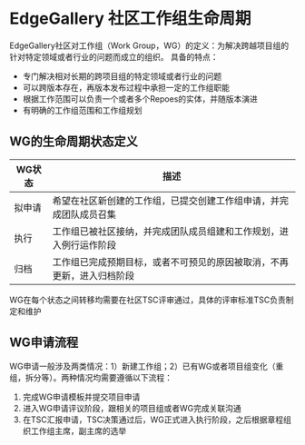 # EdgeGallery 社区工作组生命周期

EdgeGallery社区对工作组（Work Group，WG）的定义：为解决跨越项目组的针对特定领域或者行业的问题而成立的组织。
具备的特点：
* 专门解决相对长期的跨项目组的特定领域或者行业的问题
* 可以跨版本存在，再版本发布过程中承担一定的工作组职能
* 根据工作范围可以负责一个或者多个Repoes的实体，并随版本演进
* 有明确的工作组范围和工作组规划
## WG的生命周期状态定义
| WG状态 | 描述                                |
|------|-----------------------------------|
| 拟申请  | 希望在社区新创建的工作组，已提交创建工作组申请，并完成团队成员召集               |
| 执行   | 工作组已被社区接纳，并完成团队成员组建和工作规划，进入例行运作阶段                |
| 归档   | 工作组已完成预期目标，或者不可预见的原因被取消，不再更新，进入归档阶段 |

WG在每个状态之间转移均需要在社区TSC评审通过，具体的评审标准TSC负责制定和维护

## WG申请流程

WG申请一般涉及两类情况：1）新建工作组；2）已有WG或者项目组变化（重组，拆分等）。两种情况均需要遵循以下流程：

1.	完成WG申请模板并提交项目申请
2.	进入WG申请评议阶段，跟相关的项目组或者WG完成关联沟通
3.	在TSC汇报申请，TSC决策通过后，WG正式进入执行阶段，之后根据章程组织工作组主席，副主席的选举


